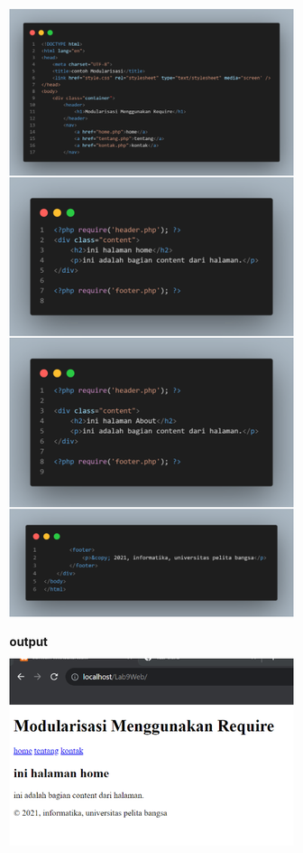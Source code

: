 ![](foto/header.png)
![](foto/home.png)
![](foto/about.png)
![](foto/footer.png)

## output
![](sad.png)
